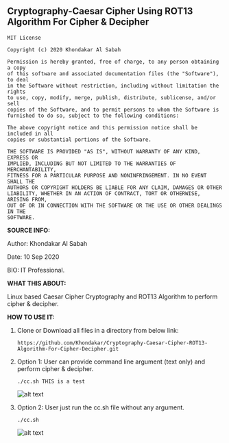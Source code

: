 ## Cryptography-Caesar Cipher Using ROT13 Algorithm For Cipher & Decipher

```
MIT License

Copyright (c) 2020 Khondakar Al Sabah

Permission is hereby granted, free of charge, to any person obtaining a copy
of this software and associated documentation files (the "Software"), to deal
in the Software without restriction, including without limitation the rights
to use, copy, modify, merge, publish, distribute, sublicense, and/or sell
copies of the Software, and to permit persons to whom the Software is
furnished to do so, subject to the following conditions:

The above copyright notice and this permission notice shall be included in all
copies or substantial portions of the Software.

THE SOFTWARE IS PROVIDED "AS IS", WITHOUT WARRANTY OF ANY KIND, EXPRESS OR
IMPLIED, INCLUDING BUT NOT LIMITED TO THE WARRANTIES OF MERCHANTABILITY,
FITNESS FOR A PARTICULAR PURPOSE AND NONINFRINGEMENT. IN NO EVENT SHALL THE
AUTHORS OR COPYRIGHT HOLDERS BE LIABLE FOR ANY CLAIM, DAMAGES OR OTHER
LIABILITY, WHETHER IN AN ACTION OF CONTRACT, TORT OR OTHERWISE, ARISING FROM,
OUT OF OR IN CONNECTION WITH THE SOFTWARE OR THE USE OR OTHER DEALINGS IN THE
SOFTWARE.
```
       
**SOURCE INFO:**

Author: Khondakar Al Sabah

Date: 10 Sep 2020

BIO: IT Professional.


**WHAT THIS ABOUT:**


Linux based Caesar Cipher Cryptography and ROT13 Algorithm to perform cipher & decipher.


**HOW TO USE IT:**

1. Clone or Download all files in a directory from below link:

   ```https://github.com/Khondakar/Cryptography-Caesar-Cipher-ROT13-Algorithm-For-Cipher-Decipher.git```
   
2. Option 1: User can provide command line argument (text only) and perform cipher & decipher.

   ```./cc.sh THIS is a test```
   
   ![alt text](https://github.com/Khondakar/Cryptography-Caesar-Cipher-ROT13-Algorithm-For-Cipher-Decipher/blob/main/RunCmdlineArg.PNG)
   
3. Option 2: User just run the cc.sh file without any argument.

   ```./cc.sh```
   
   ![alt text](https://github.com/Khondakar/Cryptography-Caesar-Cipher-ROT13-Algorithm-For-Cipher-Decipher/blob/main/Menu.PNG)
